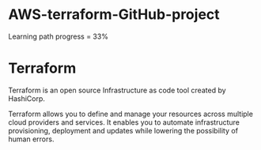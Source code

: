 # AWS-terraform-GitHub-project
Learning path progress = 33%

# Terraform
Terraform is an open source Infrastructure as code tool created by HashiCorp.

Terraform allows you to define and manage your resources across multiple cloud providers and services. It enables you to automate infrastructure provisioning, deployment and updates while lowering the possibility of human errors.
